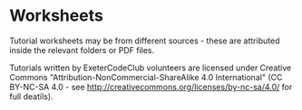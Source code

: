# Worksheets
Tutorial worksheets may be from different sources - these are attributed inside the relevant folders or PDF files.

Tutorials written by ExeterCodeClub volunteers are licensed under Creative Commons "Attribution-NonCommercial-ShareAlike 4.0 International" (CC BY-NC-SA 4.0 - see http://creativecommons.org/licenses/by-nc-sa/4.0/ for full deatils).
